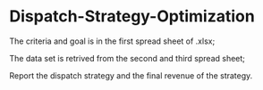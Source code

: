 # Dispatch-Strategy-Optimization

The criteria and goal is in the first spread sheet of .xlsx;

The data set is retrived from the second and third spread sheet;

Report the dispatch strategy and the final revenue of the strategy.
